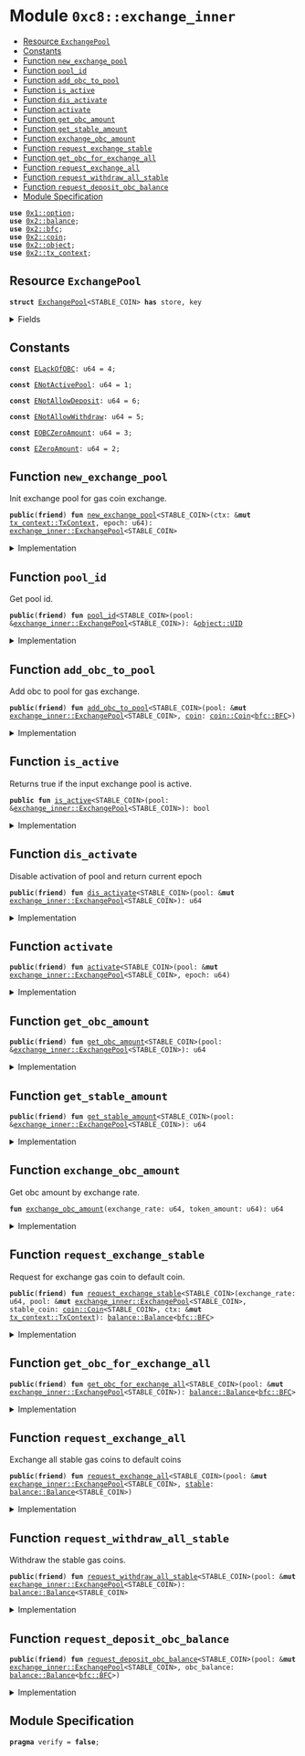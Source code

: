 
<a name="0xc8_exchange_inner"></a>

# Module `0xc8::exchange_inner`



-  [Resource `ExchangePool`](#0xc8_exchange_inner_ExchangePool)
-  [Constants](#@Constants_0)
-  [Function `new_exchange_pool`](#0xc8_exchange_inner_new_exchange_pool)
-  [Function `pool_id`](#0xc8_exchange_inner_pool_id)
-  [Function `add_obc_to_pool`](#0xc8_exchange_inner_add_obc_to_pool)
-  [Function `is_active`](#0xc8_exchange_inner_is_active)
-  [Function `dis_activate`](#0xc8_exchange_inner_dis_activate)
-  [Function `activate`](#0xc8_exchange_inner_activate)
-  [Function `get_obc_amount`](#0xc8_exchange_inner_get_obc_amount)
-  [Function `get_stable_amount`](#0xc8_exchange_inner_get_stable_amount)
-  [Function `exchange_obc_amount`](#0xc8_exchange_inner_exchange_obc_amount)
-  [Function `request_exchange_stable`](#0xc8_exchange_inner_request_exchange_stable)
-  [Function `get_obc_for_exchange_all`](#0xc8_exchange_inner_get_obc_for_exchange_all)
-  [Function `request_exchange_all`](#0xc8_exchange_inner_request_exchange_all)
-  [Function `request_withdraw_all_stable`](#0xc8_exchange_inner_request_withdraw_all_stable)
-  [Function `request_deposit_obc_balance`](#0xc8_exchange_inner_request_deposit_obc_balance)
-  [Module Specification](#@Module_Specification_1)


<pre><code><b>use</b> <a href="">0x1::option</a>;
<b>use</b> <a href="../../../.././build/Sui/docs/balance.md#0x2_balance">0x2::balance</a>;
<b>use</b> <a href="../../../.././build/Sui/docs/bfc.md#0x2_bfc">0x2::bfc</a>;
<b>use</b> <a href="../../../.././build/Sui/docs/coin.md#0x2_coin">0x2::coin</a>;
<b>use</b> <a href="../../../.././build/Sui/docs/object.md#0x2_object">0x2::object</a>;
<b>use</b> <a href="../../../.././build/Sui/docs/tx_context.md#0x2_tx_context">0x2::tx_context</a>;
</code></pre>



<a name="0xc8_exchange_inner_ExchangePool"></a>

## Resource `ExchangePool`



<pre><code><b>struct</b> <a href="exchange_inner.md#0xc8_exchange_inner_ExchangePool">ExchangePool</a>&lt;STABLE_COIN&gt; <b>has</b> store, key
</code></pre>



<details>
<summary>Fields</summary>


<dl>
<dt>
<code>id: <a href="../../../.././build/Sui/docs/object.md#0x2_object_UID">object::UID</a></code>
</dt>
<dd>

</dd>
<dt>
<code>activation_epoch: <a href="_Option">option::Option</a>&lt;u64&gt;</code>
</dt>
<dd>
 The epoch at which this pool became active.
 The value is <code>None</code> if the pool is pre-active and <code>Some(&lt;epoch_number&gt;)</code> if active or inactive.
</dd>
<dt>
<code>obc_balance: u64</code>
</dt>
<dd>
 The total number of SUI coins in this pool
</dd>
<dt>
<code>obc_pool: <a href="../../../.././build/Sui/docs/balance.md#0x2_balance_Balance">balance::Balance</a>&lt;<a href="../../../.././build/Sui/docs/bfc.md#0x2_bfc_BFC">bfc::BFC</a>&gt;</code>
</dt>
<dd>
 The epoch stake rewards will be added here at the end of each epoch.
</dd>
<dt>
<code>stable_token_balance: u64</code>
</dt>
<dd>
 Total number of pool stable coins issued by the pool.
</dd>
<dt>
<code>stable_pool: <a href="../../../.././build/Sui/docs/balance.md#0x2_balance_Balance">balance::Balance</a>&lt;STABLE_COIN&gt;</code>
</dt>
<dd>
 The epoch stable gas coins
</dd>
</dl>


</details>

<a name="@Constants_0"></a>

## Constants


<a name="0xc8_exchange_inner_ELackOfOBC"></a>



<pre><code><b>const</b> <a href="exchange_inner.md#0xc8_exchange_inner_ELackOfOBC">ELackOfOBC</a>: u64 = 4;
</code></pre>



<a name="0xc8_exchange_inner_ENotActivePool"></a>



<pre><code><b>const</b> <a href="exchange_inner.md#0xc8_exchange_inner_ENotActivePool">ENotActivePool</a>: u64 = 1;
</code></pre>



<a name="0xc8_exchange_inner_ENotAllowDeposit"></a>



<pre><code><b>const</b> <a href="exchange_inner.md#0xc8_exchange_inner_ENotAllowDeposit">ENotAllowDeposit</a>: u64 = 6;
</code></pre>



<a name="0xc8_exchange_inner_ENotAllowWithdraw"></a>



<pre><code><b>const</b> <a href="exchange_inner.md#0xc8_exchange_inner_ENotAllowWithdraw">ENotAllowWithdraw</a>: u64 = 5;
</code></pre>



<a name="0xc8_exchange_inner_EOBCZeroAmount"></a>



<pre><code><b>const</b> <a href="exchange_inner.md#0xc8_exchange_inner_EOBCZeroAmount">EOBCZeroAmount</a>: u64 = 3;
</code></pre>



<a name="0xc8_exchange_inner_EZeroAmount"></a>



<pre><code><b>const</b> <a href="exchange_inner.md#0xc8_exchange_inner_EZeroAmount">EZeroAmount</a>: u64 = 2;
</code></pre>



<a name="0xc8_exchange_inner_new_exchange_pool"></a>

## Function `new_exchange_pool`

Init exchange pool for gas coin exchange.


<pre><code><b>public</b>(<b>friend</b>) <b>fun</b> <a href="exchange_inner.md#0xc8_exchange_inner_new_exchange_pool">new_exchange_pool</a>&lt;STABLE_COIN&gt;(ctx: &<b>mut</b> <a href="../../../.././build/Sui/docs/tx_context.md#0x2_tx_context_TxContext">tx_context::TxContext</a>, epoch: u64): <a href="exchange_inner.md#0xc8_exchange_inner_ExchangePool">exchange_inner::ExchangePool</a>&lt;STABLE_COIN&gt;
</code></pre>



<details>
<summary>Implementation</summary>


<pre><code><b>public</b>(<b>friend</b>) <b>fun</b> <a href="exchange_inner.md#0xc8_exchange_inner_new_exchange_pool">new_exchange_pool</a>&lt;STABLE_COIN&gt;(ctx: &<b>mut</b> TxContext, epoch: u64) : <a href="exchange_inner.md#0xc8_exchange_inner_ExchangePool">ExchangePool</a>&lt;STABLE_COIN&gt; {
    <a href="exchange_inner.md#0xc8_exchange_inner_ExchangePool">ExchangePool</a> {
        id: <a href="../../../.././build/Sui/docs/object.md#0x2_object_new">object::new</a>(ctx),
        activation_epoch: <a href="_some">option::some</a>(epoch),
        obc_balance: 0,
        obc_pool: <a href="../../../.././build/Sui/docs/balance.md#0x2_balance_zero">balance::zero</a>(),
        stable_token_balance: 0,
        stable_pool: <a href="../../../.././build/Sui/docs/balance.md#0x2_balance_zero">balance::zero</a>&lt;STABLE_COIN&gt;(),
    }
}
</code></pre>



</details>

<a name="0xc8_exchange_inner_pool_id"></a>

## Function `pool_id`

Get pool id.


<pre><code><b>public</b>(<b>friend</b>) <b>fun</b> <a href="exchange_inner.md#0xc8_exchange_inner_pool_id">pool_id</a>&lt;STABLE_COIN&gt;(pool: &<a href="exchange_inner.md#0xc8_exchange_inner_ExchangePool">exchange_inner::ExchangePool</a>&lt;STABLE_COIN&gt;): &<a href="../../../.././build/Sui/docs/object.md#0x2_object_UID">object::UID</a>
</code></pre>



<details>
<summary>Implementation</summary>


<pre><code><b>public</b>(<b>friend</b>) <b>fun</b> <a href="exchange_inner.md#0xc8_exchange_inner_pool_id">pool_id</a>&lt;STABLE_COIN&gt;(
    pool: &<a href="exchange_inner.md#0xc8_exchange_inner_ExchangePool">ExchangePool</a>&lt;STABLE_COIN&gt;,
): &UID {
    &pool.id
}
</code></pre>



</details>

<a name="0xc8_exchange_inner_add_obc_to_pool"></a>

## Function `add_obc_to_pool`

Add obc to pool for gas exchange.


<pre><code><b>public</b>(<b>friend</b>) <b>fun</b> <a href="exchange_inner.md#0xc8_exchange_inner_add_obc_to_pool">add_obc_to_pool</a>&lt;STABLE_COIN&gt;(pool: &<b>mut</b> <a href="exchange_inner.md#0xc8_exchange_inner_ExchangePool">exchange_inner::ExchangePool</a>&lt;STABLE_COIN&gt;, <a href="../../../.././build/Sui/docs/coin.md#0x2_coin">coin</a>: <a href="../../../.././build/Sui/docs/coin.md#0x2_coin_Coin">coin::Coin</a>&lt;<a href="../../../.././build/Sui/docs/bfc.md#0x2_bfc_BFC">bfc::BFC</a>&gt;)
</code></pre>



<details>
<summary>Implementation</summary>


<pre><code><b>public</b>(<b>friend</b>) <b>fun</b> <a href="exchange_inner.md#0xc8_exchange_inner_add_obc_to_pool">add_obc_to_pool</a>&lt;STABLE_COIN&gt;(pool: &<b>mut</b> <a href="exchange_inner.md#0xc8_exchange_inner_ExchangePool">ExchangePool</a>&lt;STABLE_COIN&gt;, <a href="../../../.././build/Sui/docs/coin.md#0x2_coin">coin</a>: Coin&lt;BFC&gt;) {
    <b>let</b> amount = <a href="../../../.././build/Sui/docs/coin.md#0x2_coin_value">coin::value</a>(&<a href="../../../.././build/Sui/docs/coin.md#0x2_coin">coin</a>);
    <b>assert</b>!( amount &gt; 0, <a href="exchange_inner.md#0xc8_exchange_inner_EZeroAmount">EZeroAmount</a>);
    pool.obc_balance = pool.obc_balance + amount;
    <b>let</b> <a href="../../../.././build/Sui/docs/balance.md#0x2_balance">balance</a> = <a href="../../../.././build/Sui/docs/coin.md#0x2_coin_into_balance">coin::into_balance</a>(<a href="../../../.././build/Sui/docs/coin.md#0x2_coin">coin</a>);
    <a href="../../../.././build/Sui/docs/balance.md#0x2_balance_join">balance::join</a>(&<b>mut</b> pool.obc_pool, <a href="../../../.././build/Sui/docs/balance.md#0x2_balance">balance</a>);
}
</code></pre>



</details>

<a name="0xc8_exchange_inner_is_active"></a>

## Function `is_active`

Returns true if the input exchange pool is active.


<pre><code><b>public</b> <b>fun</b> <a href="exchange_inner.md#0xc8_exchange_inner_is_active">is_active</a>&lt;STABLE_COIN&gt;(pool: &<a href="exchange_inner.md#0xc8_exchange_inner_ExchangePool">exchange_inner::ExchangePool</a>&lt;STABLE_COIN&gt;): bool
</code></pre>



<details>
<summary>Implementation</summary>


<pre><code><b>public</b> <b>fun</b> <a href="exchange_inner.md#0xc8_exchange_inner_is_active">is_active</a>&lt;STABLE_COIN&gt;(pool: &<a href="exchange_inner.md#0xc8_exchange_inner_ExchangePool">ExchangePool</a>&lt;STABLE_COIN&gt;): bool {
    <a href="_is_some">option::is_some</a>(&pool.activation_epoch)
}
</code></pre>



</details>

<a name="0xc8_exchange_inner_dis_activate"></a>

## Function `dis_activate`

Disable activation of pool and return current epoch


<pre><code><b>public</b>(<b>friend</b>) <b>fun</b> <a href="exchange_inner.md#0xc8_exchange_inner_dis_activate">dis_activate</a>&lt;STABLE_COIN&gt;(pool: &<b>mut</b> <a href="exchange_inner.md#0xc8_exchange_inner_ExchangePool">exchange_inner::ExchangePool</a>&lt;STABLE_COIN&gt;): u64
</code></pre>



<details>
<summary>Implementation</summary>


<pre><code><b>public</b>(<b>friend</b>) <b>fun</b> <a href="exchange_inner.md#0xc8_exchange_inner_dis_activate">dis_activate</a>&lt;STABLE_COIN&gt;(
    pool: &<b>mut</b> <a href="exchange_inner.md#0xc8_exchange_inner_ExchangePool">ExchangePool</a>&lt;STABLE_COIN&gt;
): u64 {
    <a href="_destroy_some">option::destroy_some</a>(pool.activation_epoch)
}
</code></pre>



</details>

<a name="0xc8_exchange_inner_activate"></a>

## Function `activate`



<pre><code><b>public</b>(<b>friend</b>) <b>fun</b> <a href="exchange_inner.md#0xc8_exchange_inner_activate">activate</a>&lt;STABLE_COIN&gt;(pool: &<b>mut</b> <a href="exchange_inner.md#0xc8_exchange_inner_ExchangePool">exchange_inner::ExchangePool</a>&lt;STABLE_COIN&gt;, epoch: u64)
</code></pre>



<details>
<summary>Implementation</summary>


<pre><code><b>public</b>(<b>friend</b>) <b>fun</b> <a href="exchange_inner.md#0xc8_exchange_inner_activate">activate</a>&lt;STABLE_COIN&gt;(
    pool: &<b>mut</b> <a href="exchange_inner.md#0xc8_exchange_inner_ExchangePool">ExchangePool</a>&lt;STABLE_COIN&gt;,
    epoch: u64) {
    pool.activation_epoch = <a href="_some">option::some</a>(epoch);
}
</code></pre>



</details>

<a name="0xc8_exchange_inner_get_obc_amount"></a>

## Function `get_obc_amount`



<pre><code><b>public</b>(<b>friend</b>) <b>fun</b> <a href="exchange_inner.md#0xc8_exchange_inner_get_obc_amount">get_obc_amount</a>&lt;STABLE_COIN&gt;(pool: &<a href="exchange_inner.md#0xc8_exchange_inner_ExchangePool">exchange_inner::ExchangePool</a>&lt;STABLE_COIN&gt;): u64
</code></pre>



<details>
<summary>Implementation</summary>


<pre><code><b>public</b>(<b>friend</b>) <b>fun</b> <a href="exchange_inner.md#0xc8_exchange_inner_get_obc_amount">get_obc_amount</a>&lt;STABLE_COIN&gt;(pool: &<a href="exchange_inner.md#0xc8_exchange_inner_ExchangePool">ExchangePool</a>&lt;STABLE_COIN&gt;): u64 {
    pool.obc_balance
}
</code></pre>



</details>

<a name="0xc8_exchange_inner_get_stable_amount"></a>

## Function `get_stable_amount`



<pre><code><b>public</b>(<b>friend</b>) <b>fun</b> <a href="exchange_inner.md#0xc8_exchange_inner_get_stable_amount">get_stable_amount</a>&lt;STABLE_COIN&gt;(pool: &<a href="exchange_inner.md#0xc8_exchange_inner_ExchangePool">exchange_inner::ExchangePool</a>&lt;STABLE_COIN&gt;): u64
</code></pre>



<details>
<summary>Implementation</summary>


<pre><code><b>public</b>(<b>friend</b>) <b>fun</b> <a href="exchange_inner.md#0xc8_exchange_inner_get_stable_amount">get_stable_amount</a>&lt;STABLE_COIN&gt;(pool: &<a href="exchange_inner.md#0xc8_exchange_inner_ExchangePool">ExchangePool</a>&lt;STABLE_COIN&gt;): u64 {
    pool.stable_token_balance
}
</code></pre>



</details>

<a name="0xc8_exchange_inner_exchange_obc_amount"></a>

## Function `exchange_obc_amount`

Get obc amount by exchange rate.


<pre><code><b>fun</b> <a href="exchange_inner.md#0xc8_exchange_inner_exchange_obc_amount">exchange_obc_amount</a>(exchange_rate: u64, token_amount: u64): u64
</code></pre>



<details>
<summary>Implementation</summary>


<pre><code><b>fun</b> <a href="exchange_inner.md#0xc8_exchange_inner_exchange_obc_amount">exchange_obc_amount</a>(exchange_rate: u64, token_amount: u64): u64 {
    <b>let</b> res = (token_amount <b>as</b> u128) / (exchange_rate <b>as</b> u128);
    (res <b>as</b> u64)
}
</code></pre>



</details>

<a name="0xc8_exchange_inner_request_exchange_stable"></a>

## Function `request_exchange_stable`

Request for exchange gas coin to default coin.


<pre><code><b>public</b>(<b>friend</b>) <b>fun</b> <a href="exchange_inner.md#0xc8_exchange_inner_request_exchange_stable">request_exchange_stable</a>&lt;STABLE_COIN&gt;(exchange_rate: u64, pool: &<b>mut</b> <a href="exchange_inner.md#0xc8_exchange_inner_ExchangePool">exchange_inner::ExchangePool</a>&lt;STABLE_COIN&gt;, stable_coin: <a href="../../../.././build/Sui/docs/coin.md#0x2_coin_Coin">coin::Coin</a>&lt;STABLE_COIN&gt;, ctx: &<b>mut</b> <a href="../../../.././build/Sui/docs/tx_context.md#0x2_tx_context_TxContext">tx_context::TxContext</a>): <a href="../../../.././build/Sui/docs/balance.md#0x2_balance_Balance">balance::Balance</a>&lt;<a href="../../../.././build/Sui/docs/bfc.md#0x2_bfc_BFC">bfc::BFC</a>&gt;
</code></pre>



<details>
<summary>Implementation</summary>


<pre><code><b>public</b>(<b>friend</b>) <b>fun</b> <a href="exchange_inner.md#0xc8_exchange_inner_request_exchange_stable">request_exchange_stable</a>&lt;STABLE_COIN&gt;(
    exchange_rate: u64,
    pool: &<b>mut</b> <a href="exchange_inner.md#0xc8_exchange_inner_ExchangePool">ExchangePool</a>&lt;STABLE_COIN&gt;,
    stable_coin: Coin&lt;STABLE_COIN&gt;,
    ctx: &<b>mut</b> TxContext
): Balance&lt;BFC&gt; {
    <b>assert</b>!(<a href="../../../.././build/Sui/docs/coin.md#0x2_coin_value">coin::value</a>(&stable_coin) &gt; 0, <a href="exchange_inner.md#0xc8_exchange_inner_EZeroAmount">EZeroAmount</a>);
    <b>let</b> tok_balance = <a href="../../../.././build/Sui/docs/coin.md#0x2_coin_into_balance">coin::into_balance</a>(stable_coin);
    <b>let</b> stable_amount = <a href="../../../.././build/Sui/docs/balance.md#0x2_balance_value">balance::value</a>(&tok_balance);
    <b>let</b> obc_amount= <a href="exchange_inner.md#0xc8_exchange_inner_exchange_obc_amount">exchange_obc_amount</a>(exchange_rate, stable_amount);
    <b>assert</b>!(obc_amount &gt; 0, <a href="exchange_inner.md#0xc8_exchange_inner_EOBCZeroAmount">EOBCZeroAmount</a>);
    <b>assert</b>!(pool.obc_balance &gt; obc_amount, <a href="exchange_inner.md#0xc8_exchange_inner_ELackOfOBC">ELackOfOBC</a>);
    <a href="../../../.././build/Sui/docs/balance.md#0x2_balance_join">balance::join</a>(&<b>mut</b> pool.stable_pool, tok_balance);
    <b>let</b> result = <a href="../../../.././build/Sui/docs/coin.md#0x2_coin_take">coin::take</a>(&<b>mut</b> pool.obc_pool, obc_amount, ctx);
    pool.obc_balance = pool.obc_balance - obc_amount;
    pool.stable_token_balance = pool.stable_token_balance + stable_amount;
    <a href="../../../.././build/Sui/docs/coin.md#0x2_coin_into_balance">coin::into_balance</a>(result)
}
</code></pre>



</details>

<a name="0xc8_exchange_inner_get_obc_for_exchange_all"></a>

## Function `get_obc_for_exchange_all`



<pre><code><b>public</b>(<b>friend</b>) <b>fun</b> <a href="exchange_inner.md#0xc8_exchange_inner_get_obc_for_exchange_all">get_obc_for_exchange_all</a>&lt;STABLE_COIN&gt;(pool: &<b>mut</b> <a href="exchange_inner.md#0xc8_exchange_inner_ExchangePool">exchange_inner::ExchangePool</a>&lt;STABLE_COIN&gt;): <a href="../../../.././build/Sui/docs/balance.md#0x2_balance_Balance">balance::Balance</a>&lt;<a href="../../../.././build/Sui/docs/bfc.md#0x2_bfc_BFC">bfc::BFC</a>&gt;
</code></pre>



<details>
<summary>Implementation</summary>


<pre><code><b>public</b>(<b>friend</b>) <b>fun</b> <a href="exchange_inner.md#0xc8_exchange_inner_get_obc_for_exchange_all">get_obc_for_exchange_all</a>&lt;STABLE_COIN&gt;(
    pool: &<b>mut</b> <a href="exchange_inner.md#0xc8_exchange_inner_ExchangePool">ExchangePool</a>&lt;STABLE_COIN&gt;,
): Balance&lt;BFC&gt; {
    <b>if</b>(pool.obc_balance &gt; 0) {
        //set pool active is <b>false</b>
        pool.obc_balance = 0;
       <a href="../../../.././build/Sui/docs/balance.md#0x2_balance_withdraw_all">balance::withdraw_all</a>(&<b>mut</b> pool.obc_pool)
    }<b>else</b> {
        <a href="../../../.././build/Sui/docs/balance.md#0x2_balance_zero">balance::zero</a>&lt;BFC&gt;()
    }
}
</code></pre>



</details>

<a name="0xc8_exchange_inner_request_exchange_all"></a>

## Function `request_exchange_all`

Exchange all stable gas coins to default coins


<pre><code><b>public</b>(<b>friend</b>) <b>fun</b> <a href="exchange_inner.md#0xc8_exchange_inner_request_exchange_all">request_exchange_all</a>&lt;STABLE_COIN&gt;(pool: &<b>mut</b> <a href="exchange_inner.md#0xc8_exchange_inner_ExchangePool">exchange_inner::ExchangePool</a>&lt;STABLE_COIN&gt;, <a href="../../../.././build/Sui/docs/stable.md#0x2_stable">stable</a>: <a href="../../../.././build/Sui/docs/balance.md#0x2_balance_Balance">balance::Balance</a>&lt;STABLE_COIN&gt;)
</code></pre>



<details>
<summary>Implementation</summary>


<pre><code><b>public</b>(<b>friend</b>) <b>fun</b> <a href="exchange_inner.md#0xc8_exchange_inner_request_exchange_all">request_exchange_all</a>&lt;STABLE_COIN&gt;(
    pool: &<b>mut</b> <a href="exchange_inner.md#0xc8_exchange_inner_ExchangePool">ExchangePool</a>&lt;STABLE_COIN&gt;,
    <a href="../../../.././build/Sui/docs/stable.md#0x2_stable">stable</a>: Balance&lt;STABLE_COIN&gt;,
) {
    <b>assert</b>!(<a href="exchange_inner.md#0xc8_exchange_inner_is_active">is_active</a>(pool), <a href="exchange_inner.md#0xc8_exchange_inner_ENotActivePool">ENotActivePool</a>);
    pool.stable_token_balance = pool.stable_token_balance + <a href="../../../.././build/Sui/docs/balance.md#0x2_balance_value">balance::value</a>(&<a href="../../../.././build/Sui/docs/stable.md#0x2_stable">stable</a>);
    <a href="../../../.././build/Sui/docs/balance.md#0x2_balance_join">balance::join</a>(&<b>mut</b> pool.stable_pool, <a href="../../../.././build/Sui/docs/stable.md#0x2_stable">stable</a>);
}
</code></pre>



</details>

<a name="0xc8_exchange_inner_request_withdraw_all_stable"></a>

## Function `request_withdraw_all_stable`

Withdraw the stable gas coins.


<pre><code><b>public</b>(<b>friend</b>) <b>fun</b> <a href="exchange_inner.md#0xc8_exchange_inner_request_withdraw_all_stable">request_withdraw_all_stable</a>&lt;STABLE_COIN&gt;(pool: &<b>mut</b> <a href="exchange_inner.md#0xc8_exchange_inner_ExchangePool">exchange_inner::ExchangePool</a>&lt;STABLE_COIN&gt;): <a href="../../../.././build/Sui/docs/balance.md#0x2_balance_Balance">balance::Balance</a>&lt;STABLE_COIN&gt;
</code></pre>



<details>
<summary>Implementation</summary>


<pre><code><b>public</b>(<b>friend</b>) <b>fun</b> <a href="exchange_inner.md#0xc8_exchange_inner_request_withdraw_all_stable">request_withdraw_all_stable</a>&lt;STABLE_COIN&gt;(
    pool: &<b>mut</b> <a href="exchange_inner.md#0xc8_exchange_inner_ExchangePool">ExchangePool</a>&lt;STABLE_COIN&gt;,
): Balance&lt;STABLE_COIN&gt; {
    <b>assert</b>!(!<a href="exchange_inner.md#0xc8_exchange_inner_is_active">is_active</a>(pool), <a href="exchange_inner.md#0xc8_exchange_inner_ENotAllowWithdraw">ENotAllowWithdraw</a>);
    pool.stable_token_balance = 0;
    <a href="../../../.././build/Sui/docs/balance.md#0x2_balance_withdraw_all">balance::withdraw_all</a>&lt;STABLE_COIN&gt;(&<b>mut</b> pool.stable_pool)
}
</code></pre>



</details>

<a name="0xc8_exchange_inner_request_deposit_obc_balance"></a>

## Function `request_deposit_obc_balance`



<pre><code><b>public</b>(<b>friend</b>) <b>fun</b> <a href="exchange_inner.md#0xc8_exchange_inner_request_deposit_obc_balance">request_deposit_obc_balance</a>&lt;STABLE_COIN&gt;(pool: &<b>mut</b> <a href="exchange_inner.md#0xc8_exchange_inner_ExchangePool">exchange_inner::ExchangePool</a>&lt;STABLE_COIN&gt;, obc_balance: <a href="../../../.././build/Sui/docs/balance.md#0x2_balance_Balance">balance::Balance</a>&lt;<a href="../../../.././build/Sui/docs/bfc.md#0x2_bfc_BFC">bfc::BFC</a>&gt;)
</code></pre>



<details>
<summary>Implementation</summary>


<pre><code><b>public</b>(<b>friend</b>) <b>fun</b> <a href="exchange_inner.md#0xc8_exchange_inner_request_deposit_obc_balance">request_deposit_obc_balance</a>&lt;STABLE_COIN&gt;(
    pool: &<b>mut</b> <a href="exchange_inner.md#0xc8_exchange_inner_ExchangePool">ExchangePool</a>&lt;STABLE_COIN&gt;,
    obc_balance: Balance&lt;BFC&gt;,
) {
    <b>assert</b>!(!<a href="exchange_inner.md#0xc8_exchange_inner_is_active">is_active</a>(pool), <a href="exchange_inner.md#0xc8_exchange_inner_ENotAllowDeposit">ENotAllowDeposit</a>);
    pool.obc_balance = pool.obc_balance + <a href="../../../.././build/Sui/docs/balance.md#0x2_balance_value">balance::value</a>(&obc_balance);
    <a href="../../../.././build/Sui/docs/balance.md#0x2_balance_join">balance::join</a>(&<b>mut</b> pool.obc_pool, obc_balance);
}
</code></pre>



</details>

<a name="@Module_Specification_1"></a>

## Module Specification



<pre><code><b>pragma</b> verify = <b>false</b>;
</code></pre>
